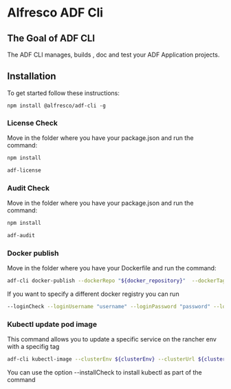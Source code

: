 # Alfresco ADF Cli


## The Goal of ADF CLI

The ADF CLI manages, builds , doc and test your ADF Application projects. 


## Installation
To get started  follow these instructions:

``
npm install @alfresco/adf-cli -g
``

### License Check

Move in the folder where you have your package.json and run the command:

```bash
npm install

adf-license
```
### Audit Check

Move in the folder where you have your package.json and run the command:

```bash
npm install

adf-audit
```

### Docker publish

Move in the folder where you have your Dockerfile and run the command:

```bash
adf-cli docker-publish --dockerRepo "${docker_repository}"  --dockerTags "${TAGS}" --pathProject "$(pwd)"
```

If you want to specify a different docker registry you can run
```bash
--loginCheck --loginUsername "username" --loginPassword "password" --loginRepo "quay.io"--dockerRepo "${docker_repository}"  --dockerTags "${TAGS}" --pathProject "$(pwd)"
```

### Kubectl update pod image

This command allows you to update a specific service on the rancher env with a specifig tag

```bash
adf-cli kubectl-image --clusterEnv ${clusterEnv} --clusterUrl ${clusterUrl} --username ${username} --token ${token} --deployName ${deployName} --dockerRepo ${dockerRepo} --tag ${tag}
```

You can use the option --installCheck to install kubectl as part of the command
